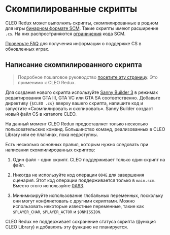 # Скомпилированные скрипты

CLEO Redux может выполнять скрипты, скомпилированные в родном для игры [бинарном формате SCM](https://gtamods.com/wiki/SCM_Instruction).  Такие скрипты имеют расширение `.cs`.  На них распространяются [ограничения](https://docs.sannybuilder.com/scm-documentation/gta-limits) кода SCM.

[Проверьте FAQ](the-definitive-edition-faq.md#how-do-i-compile-cleo-scripts-with-sanny-builder) для получения информации о поддержке CS в обновленных играх.

## Написание скомпилированного скрипта

> Подробное пошаговое руководство [посетите эту страницу](https://gtamods.com/wiki/CLEO/Tutorial).  Это применимо к CLEO Redux.

Для создания нового скрипта используйте [Sanny Builder 3](https://sannybuilder.com) в режимах редактирования GTA III, GTA VC или GTA SA соответственно.  Добавьте директиву `{$CLEO .cs}` вверху вашего скрипта, напишите код и запустите «Скомпилировать и скопировать».  Sanny Builder создаст новый файл CS в каталоге CLEO.

На данный момент CLEO Redux предоставляет только несколько пользовательских команд.  Большинство команд, реализованных в CLEO Library или ее плагинах, пока недоступны.

Есть несколько основных правил, которым нужно следовать при написании скомпилированных скриптов:

1) Один файл - один скрипт.  CLEO поддерживает только один скрипт на файл.

2) Никогда не используйте код операции `004E` для завершения сценария.  Этот код операции поддерживается только в `main.scm`.  Вместо этого используйте [0A93](https://library.sannybuilder.com/#/sa/CLEO/0A93?p=1&v=1).

3) Минимизируйте использование глобальных переменных, поскольку они могут конфликтовать с другими скриптами. Можно использовать некоторые известные переменные, такие как `$PLAYER_CHAR`, `$PLAYER_ACTOR` и `$ONMISSION`.

CLEO Redux не поддерживает сохранение статуса скрипта (функция CLEO Library) и добавлять эту функцию не планируется.


